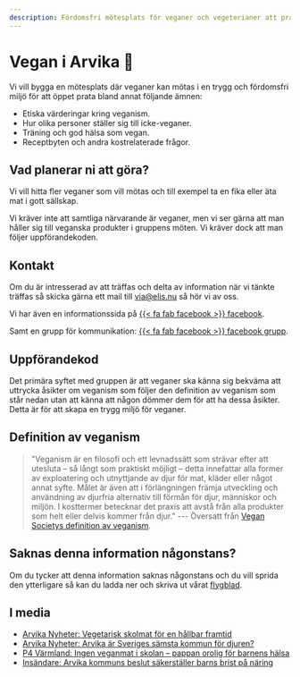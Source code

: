 ```yaml
---
description: Fördomsfri mötesplats för veganer och vegeterianer att prata om etiska värderingar, receptbyten, träning, hälsa med mera.
---
```

# Vegan i Arvika 🌱
Vi vill bygga en mötesplats där veganer kan mötas i en trygg och
fördomsfri miljö för att öppet prata bland annat följande ämnen:
 - Etiska värderingar kring veganism.
 - Hur olika personer ställer sig till icke-veganer.
 - Träning och god hälsa som vegan.
 - Receptbyten och andra kostrelaterade frågor.

## Vad planerar ni att göra?
Vi vill hitta fler veganer som vill mötas och till exempel ta en fika
eller äta mat i gott sällskap.

Vi kräver inte att samtliga närvarande är veganer, men vi ser gärna
att man håller sig till veganska produkter i gruppens möten. Vi kräver
dock att man följer uppförandekoden.

## Kontakt
Om du är intresserad av att träffas och delta av information när vi
tänkte träffas så skicka gärna ett mail till
[via@elis.nu](mailto:via@elis.nu?subject=Intresserad%20vegan%20i%20Arvika%20🌱)
så hör vi av oss.

Vi har även en informationssida på [{{< fa fab facebook >}} facebook](https://www.facebook.com/veganiarvika).

Samt en grupp för kommunikation: [{{< fa fab facebook >}} facebook grupp](https://www.facebook.com/groups/veganiarvika).

## Uppförandekod
Det primära syftet med gruppen är att veganer ska känna sig bekväma
att uttrycka åsikter om veganism som följer den definition av veganism
som står nedan utan att känna att någon dömmer dem för att ha dessa
åsikter. Detta är för att skapa en trygg miljö för veganer.

## Definition av veganism
> "Veganism är en filosofi och ett levnadssätt som strävar efter att
> utesluta – så långt som praktiskt möjligt – detta innefattar alla
> former av exploatering och utnyttjande av djur för mat, kläder eller
> något annat syfte. Målet är även att i förlängningen främja
> utveckling och användning av djurfria alternativ till förmån för
> djur, människor och miljön. I kosttermer betecknar det praxis att
> avstå från alla produkter som helt eller delvis kommer från djur."
> --- Översatt från [Vegan Societys definition av
> veganism](https://www.vegansociety.com/go-vegan/definition-veganism).

## Saknas denna information någonstans?
Om du tycker att denna information saknas någonstans och du vill
sprida den ytterligare så kan du ladda ner och skriva ut vårat
[flygblad](./flyer.pdf).

## I media
 - [Arvika Nyheter: Vegetarisk skolmat för en hållbar framtid](/posts/2023-03-30-vegetarisk-skolmat-for-en-hallbar-framtid.html)
 - [Arvika Nyheter: Arvika är Sveriges sämsta kommun för djuren?](/posts/2023-04-25-arvika-ar-sveriges-samsta-kommun-for-djuren.html)
 - [P4 Värmland: Ingen veganmat i skolan – pappan orolig för barnens hälsa](https://sverigesradio.se/artikel/ingen-veganmat-i-skolan-pappan-orolig-for-barnens-halsa)
 - [Insändare: Arvika kommuns beslut säkerställer barns brist på näring](/posts/2023-10-20-arvika-kommuns-beslut-sakerstaller-barns-brist-pa-naring.html)
